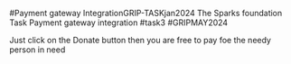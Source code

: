   #Payment gateway IntegrationGRIP-TASKjan2024
The Sparks foundation Task
Payment gateway integration #task3 #GRIPMAY2024

Just click on the Donate button then you are free to pay foe the needy person in need 
